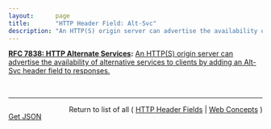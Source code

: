 ```yaml
---
layout:      page
title:       "HTTP Header Field: Alt-Svc"
description: "An HTTP(S) origin server can advertise the availability of alternative services to clients by adding an Alt-Svc header field to responses."
---
```


**[RFC 7838: HTTP Alternate Services](/specs/IETF/RFC/7838 "This document specifies &#34;alternative services&#34; for HTTP, which allow an origin's resources to be authoritatively available at a separate network location, possibly accessed with a different protocol configuration."):** [An HTTP(S) origin server can advertise the availability of alternative services to clients by adding an Alt-Svc header field to responses.](http://tools.ietf.org/html/rfc7838#section-3 "Read documentation for HTTP Header Field &#34;Alt-Svc&#34;")

<br/>
<hr/>

<p style="float : left"><a href="Alt-Svc.json" title="Get JSON representing this particular Web Concept">Get JSON</a></p>
<p style="text-align: right">Return to list of all ( <a href="../http-headers">HTTP Header Fields</a> | <a href="../">Web Concepts</a> )</p>
